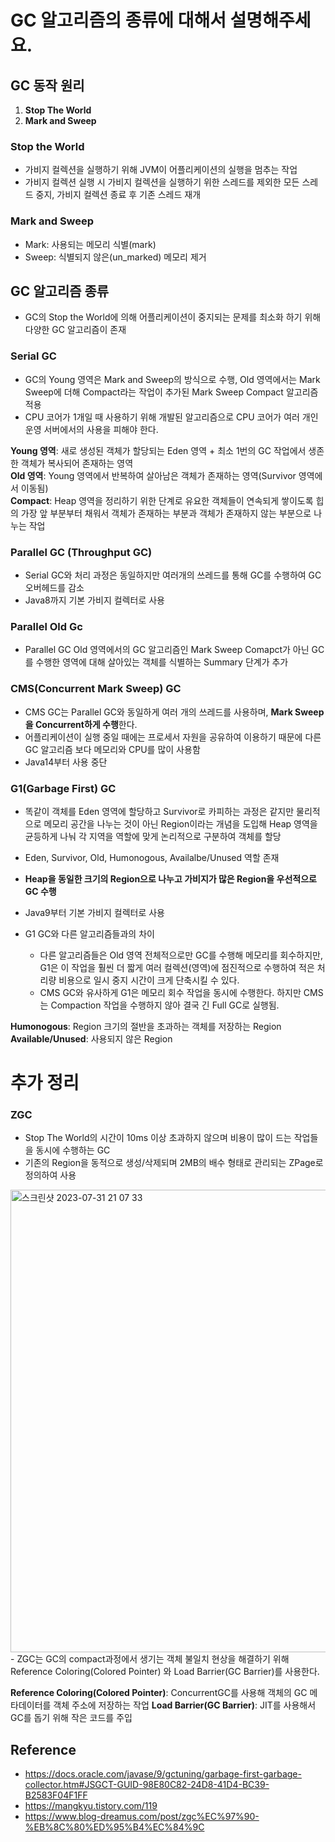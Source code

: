 # GC 알고리즘의 종류에 대해서 설명해주세요.

## GC 동작 원리

1. **Stop The World**
2. **Mark and Sweep**

### Stop the World
- 가비지 컬렉션을 실행하기 위해 JVM이 어플리케이션의 실행을 멈추는 작업
- 가비지 컬렉션 실행 시 가비지 컬렉션을 실행하기 위한 스레드를 제외한 모든 스레드 중지,
가비지 컬렉션 종료 후 기존 스레드 재개

### Mark and Sweep
- Mark: 사용되는 메모리 식별(mark)
- Sweep: 식별되지 않은(un_marked) 메모리 제거

## GC 알고리즘 종류
- GC의 Stop the World에 의해 어플리케이션이 중지되는 문제를 최소화 하기 위해 다양한
GC 알고리즘이 존재

### Serial GC
- GC의 Young 영역은 Mark and Sweep의 방식으로 수행, Old 영역에서는 Mark Sweep에 더해 Compact라는
작업이 추가된 Mark Sweep Compact 알고리즘 적용
- CPU 코어가 1개일 때 사용하기 위해 개발된 알고리즘으로 CPU 코어가 여러 개인 운영 서버에서의
사용을 피해야 한다.

**Young 영역**: 새로 생성된 객체가 할당되는 Eden 영역 + 최소 1번의 GC 작업에서 생존한 객체가
복사되어 존재하는 영역 <br>
**Old 영역**: Young 영역에서 반복하여 살아남은 객체가 존재하는 영역(Survivor 영역에서 이동됨) <br>
**Compact**: Heap 영역을 정리하기 위한 단계로 유요한 객체들이 연속되게 쌓이도록 힙의 가장 앞 부분부터
채워서 객체가 존재하는 부분과 객체가 존재하지 않는 부분으로 나누는 작업

### Parallel GC (Throughput GC)
- Serial GC와 처리 과정은 동일하지만 여러개의 쓰레드를 통해 GC를 수행하여 GC 오버헤드를 감소
- Java8까지 기본 가비지 컬렉터로 사용

### Parallel Old Gc
- Parallel GC Old 영역에서의 GC 알고리즘인 Mark Sweep Comapct가 아닌 GC를 수행한 영역에 대해
살아있는 객체를 식별하는 Summary 단계가 추가

### CMS(Concurrent Mark Sweep) GC
- CMS GC는 Parallel GC와 동일하게 여러 개의 쓰레드를 사용하며, **Mark Sweep을 Concurrent하게 수행**한다.
- 어플리케이션이 실행 중일 때에는 프로세서 자원을 공유하여 이용하기 때문에 다른 GC 알고리즘 보다
메모리와 CPU를 많이 사용함
- Java14부터 사용 중단

### G1(Garbage First) GC
- 똑같이 객체를 Eden 영역에 할당하고 Survivor로 카피하는 과정은 같지만 물리적으로 메모리 공간을 나누는 것이 아닌
Region이라는 개념을 도입해 Heap 영역을 균등하게 나눠 각 지역을 역할에 맞게 논리적으로 구분하여 객체를 할당
- Eden, Survivor, Old, Humonogous, Availalbe/Unused 역할 존재
- **Heap을 동일한 크기의 Region으로 나누고 가비지가 많은 Region을 우선적으로 GC 수행**
- Java9부터 기본 가비지 컬렉터로 사용 

- G1 GC와 다른 알고리즘들과의 차이
  - 다른 알고리즘들은 Old 영역 전체적으로만 GC를 수행해 메모리를 회수하지만, 
    G1은 이 작업을 훨씬 더 짧게 여러 컬렉션(영역)에 점진적으로 수행하여 적은 처리량
    비용으로 일시 중지 시간이 크게 단축시킬 수 있다.
  - CMS GC와 유사하게 G1은 메모리 회수 작업을 동시에 수행한다. 하지만 CMS는 Compaction 
    작업을 수행하지 않아 결국 긴 Full GC로 실행됨.

**Humonogous**: Region 크기의 절반을 초과하는 객체를 저장하는 Region <br>
**Available/Unused**: 사용되지 않은 Region


# 추가 정리

### ZGC
- Stop The World의 시간이 10ms 이상 초과하지 않으며 비용이 많이 드는 작업들을 동시에 수행하는 GC
- 기존의 Region을 동적으로 생성/삭제되며 2MB의 배수 형태로 관리되는 ZPage로 정의하여 사용
<img width="740" alt="스크린샷 2023-07-31 21 07 33" src="https://github.com/COW-edu/backend-cs-study/assets/106325839/3ba203ad-51d2-40f0-a1ed-c04618ccd948">
- ZGC는 GC의 compact과정에서 생기는 객체 불일치 현상을 해결하기 위해 Reference Coloring(Colored Pointer) 와
Load Barrier(GC Barrier)를 사용한다.

**Reference Coloring(Colored Pointer)**: ConcurrentGC를 사용해 객체의 GC 메타데이터를 객체 주소에 저장하는 작업
**Load Barrier(GC Barrier)**: JIT를 사용해서 GC를 돕기 위해 작은 코드를 주입

## Reference
- https://docs.oracle.com/javase/9/gctuning/garbage-first-garbage-collector.htm#JSGCT-GUID-98E80C82-24D8-41D4-BC39-B2583F04F1FF
- https://mangkyu.tistory.com/119
- https://www.blog-dreamus.com/post/zgc%EC%97%90-%EB%8C%80%ED%95%B4%EC%84%9C
